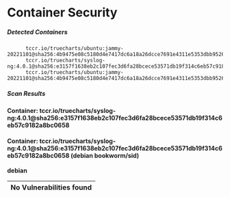 # Container Security

##### Detected Containers

          tccr.io/truecharts/ubuntu:jammy-20221101@sha256:4b9475e08c5180d4e7417dc6a18a26dcce7691e4311e5353dbb952645c5ff43f
          tccr.io/truecharts/syslog-ng:4.0.1@sha256:e3157f1638eb2c107fec3d6fa28bcece53571db19f314c6eb57c9182a8bc0658
          tccr.io/truecharts/ubuntu:jammy-20221101@sha256:4b9475e08c5180d4e7417dc6a18a26dcce7691e4311e5353dbb952645c5ff43f

##### Scan Results

**Container: tccr.io/truecharts/syslog-ng:4.0.1@sha256:e3157f1638eb2c107fec3d6fa28bcece53571db19f314c6eb57c9182a8bc0658**

#### Container: tccr.io/truecharts/syslog-ng:4.0.1@sha256:e3157f1638eb2c107fec3d6fa28bcece53571db19f314c6eb57c9182a8bc0658 (debian bookworm/sid)
    

**debian**

      
| No Vulnerabilities found         |
|:---------------------------------|

      

